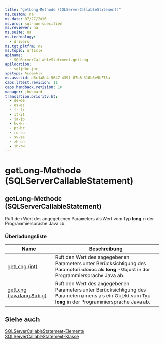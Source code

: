 ```yaml
---
title: "getLong-Methode (SQLServerCallableStatement)"
ms.custom: na
ms.date: 07/27/2016
ms.prod: sql-non-specified
ms.reviewer: na
ms.suite: na
ms.technology: 
  - drivers
ms.tgt_pltfrm: na
ms.topic: article
apiname: 
  - SQLServerCallableStatement.getLong
apilocation: 
  - sqljdbc.jar
apitype: Assembly
ms.assetid: d6c1a8a4-5647-439f-87b8-310b6e9b778a
caps.latest.revision: 11
caps.handback.revision: 10
manager: jhubbard
translation.priority.ht: 
  - de-de
  - es-es
  - fr-fr
  - it-it
  - ja-jp
  - ko-kr
  - pt-br
  - ru-ru
  - sv-se
  - zh-cn
  - zh-tw
---
```

# getLong-Methode (SQLServerCallableStatement)
    
## getLong\-Methode \(SQLServerCallableStatement\)  
 Ruft den Wert des angegebenen Parameters als Wert vom Typ **long** in der Programmiersprache Java ab.  
  
### Überladungsliste  
  
|Name|Beschreibung|  
|----------|------------------|  
|[getLong \(int\)](../content/getLong-Method--int-.md)|Ruft den Wert des angegebenen Parameters unter Berücksichtigung des Parameterindexes als **long** \-Objekt in der Programmiersprache Java ab.|  
|[getLong \(java.lang.String\)](../content/getLong-Method--java.lang.String-.md)|Ruft den Wert des angegebenen Parameters unter Berücksichtigung des Parameternamens als ein Objekt vom Typ **long** in der Programmiersprache Java ab.|  
  
## Siehe auch  
 [SQLServerCallableStatement-Elemente](../content/SQLServerCallableStatement-Members.md)   
 [SQLServerCallableStatement-Klasse](../content/SQLServerCallableStatement-Class.md)  
  
  